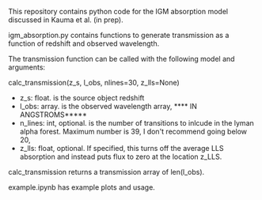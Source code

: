 This repository contains python code for the IGM absorption model discussed in Kauma et al. (in prep). 

igm_absorption.py contains functions to generate transmission as a function of redshift and observed wavelength.

The transmission function can be called with the following model and arguments:

calc_transmission(z_s, l_obs, nlines=30, z_lls=None)
  * z_s: float. is the source object redshift
  * l_obs: array. is the observed wavelength array, **** IN ANGSTROMS*****
  * n_lines: int, optional. is the number of transitions to inlcude in the lyman alpha forest.  Maximum number is 39, I don't recommend going below 20,
  * z_lls: float, optional.  If specified, this turns off the average LLS absorption and instead puts flux to zero at the location z_LLS.

calc_transmission returns a transmission array of len(l_obs).


example.ipynb has example plots and usage.


